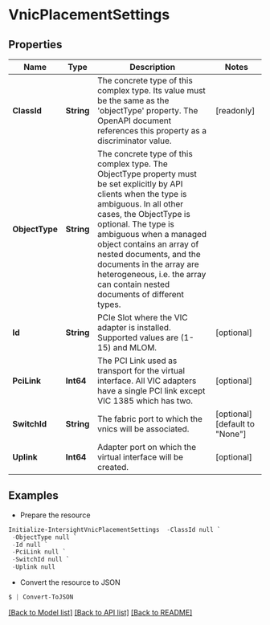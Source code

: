# VnicPlacementSettings
## Properties

Name | Type | Description | Notes
------------ | ------------- | ------------- | -------------
**ClassId** | **String** | The concrete type of this complex type. Its value must be the same as the &#39;objectType&#39; property. The OpenAPI document references this property as a discriminator value. | [readonly] 
**ObjectType** | **String** | The concrete type of this complex type. The ObjectType property must be set explicitly by API clients when the type is ambiguous. In all other cases, the  ObjectType is optional.  The type is ambiguous when a managed object contains an array of nested documents, and the documents in the array are heterogeneous, i.e. the array can contain nested documents of different types. | 
**Id** | **String** | PCIe Slot where the VIC adapter is installed. Supported values are (1-15) and MLOM. | [optional] 
**PciLink** | **Int64** | The PCI Link used as transport for the virtual interface. All VIC adapters have a single PCI link except VIC 1385 which has two. | [optional] 
**SwitchId** | **String** | The fabric port to which the vnics will be associated. | [optional] [default to "None"]
**Uplink** | **Int64** | Adapter port on which the virtual interface will be created. | [optional] 

## Examples

- Prepare the resource
```powershell
Initialize-IntersightVnicPlacementSettings  -ClassId null `
 -ObjectType null `
 -Id null `
 -PciLink null `
 -SwitchId null `
 -Uplink null
```

- Convert the resource to JSON
```powershell
$ | Convert-ToJSON
```

[[Back to Model list]](../README.md#documentation-for-models) [[Back to API list]](../README.md#documentation-for-api-endpoints) [[Back to README]](../README.md)


